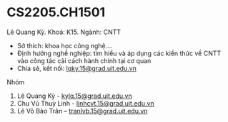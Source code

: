 # CS2205.CH1501
Lê Quang Kỳ. Khoá: K15. Ngành: CNTT  
- Sở thích: khoa học công nghệ....  
- Định hướng nghề nghiệp: tìm hiểu và áp dụng các kiến thức về CNTT vào công tác cải cách hành chính tại cơ quan 
- Chia sẻ, kết nối: lqky.15@grad.uit.edu.vn

Nhóm
1.	Lê Quang Kỳ - kylq.15@grad.uit.edu.vn 
2.	Chu Vũ Thuỳ Linh - linhcvt.15@grad.uit.edu.vn 
3.	Lê Võ Bảo Trân – tranlvb.15@grad.uit.edu.vn 
